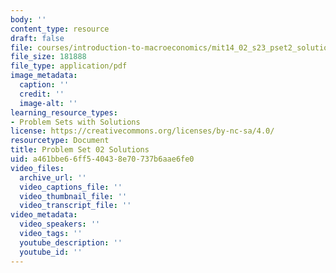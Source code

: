```yaml
---
body: ''
content_type: resource
draft: false
file: courses/introduction-to-macroeconomics/mit14_02_s23_pset2_solutions.pdf
file_size: 181888
file_type: application/pdf
image_metadata:
  caption: ''
  credit: ''
  image-alt: ''
learning_resource_types:
- Problem Sets with Solutions
license: https://creativecommons.org/licenses/by-nc-sa/4.0/
resourcetype: Document
title: Problem Set 02 Solutions
uid: a461bbe6-6ff5-4043-8e70-737b6aae6fe0
video_files:
  archive_url: ''
  video_captions_file: ''
  video_thumbnail_file: ''
  video_transcript_file: ''
video_metadata:
  video_speakers: ''
  video_tags: ''
  youtube_description: ''
  youtube_id: ''
---
```

